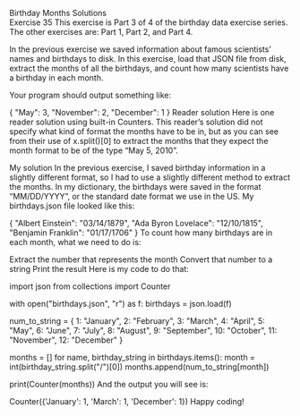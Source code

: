 Birthday Months Solutions  
Exercise 35
This exercise is Part 3 of 4 of the birthday data exercise series. The other exercises are: Part 1, Part 2, and Part 4.

In the previous exercise we saved information about famous scientists’ names and birthdays to disk. In this exercise, load that JSON file from disk, extract the months of all the birthdays, and count how many scientists have a birthday in each month.

Your program should output something like:

{
	"May": 3,
	"November": 2,
	"December": 1
}
Reader solution
Here is one reader solution using built-in Counters. This reader’s solution did not specify what kind of format the months have to be in, but as you can see from their use of x.split()[0] to extract the months that they expect the month format to be of the type “May 5, 2010”.

My solution
In the previous exercise, I saved birthday information in a slightly different format, so I had to use a slightly different method to extract the months. In my dictionary, the birthdays were saved in the format “MM/DD/YYYY”, or the standard date format we use in the US. My birthdays.json file looked like this:

{
	"Albert Einstein": "03/14/1879",
	"Ada Byron Lovelace": "12/10/1815",
	"Benjamin Franklin": "01/17/1706"
}
To count how many birthdays are in each month, what we need to do is:

Extract the number that represents the month
Convert that number to a string
Print the result
Here is my code to do that:

import json
from collections import Counter

with open("birthdays.json", "r") as f:
	birthdays = json.load(f)

num_to_string = {
	1: "January",
	2: "February",
	3: "March", 
	4: "April",
	5: "May",
	6: "June",
	7: "July",
	8: "August",
	9: "September",
	10: "October",
	11: "November",
	12: "December"
}

months = []
for name, birthday_string in birthdays.items():
	month = int(birthday_string.split("/")[0])
	months.append(num_to_string[month])

print(Counter(months))
And the output you will see is:

Counter({'January': 1, 'March': 1, 'December': 1})
Happy coding!